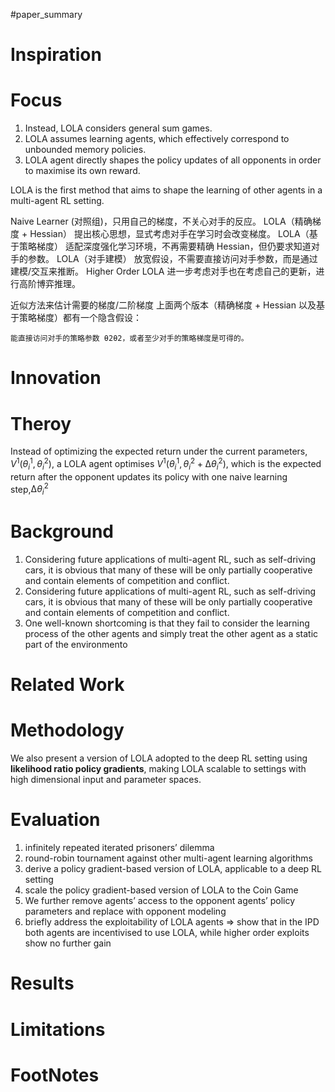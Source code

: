 #paper_summary 

# Inspiration



# Focus
1. Instead, LOLA considers general sum games.
2. LOLA assumes learning agents, which effectively correspond to unbounded memory policies.
3. LOLA agent directly shapes the policy updates of all opponents in order to maximise its own reward.

LOLA is the first method that aims to shape the learning of other agents in a multi-agent RL setting.

Naive Learner (对照组)，只用自己的梯度，不关心对手的反应。
LOLA（精确梯度 + Hessian） 提出核心思想，显式考虑对手在学习时会改变梯度。
LOLA（基于策略梯度） 适配深度强化学习环境，不再需要精确 Hessian，但仍要求知道对手的参数。
LOLA（对手建模） 放宽假设，不需要直接访问对手参数，而是通过建模/交互来推断。
Higher Order LOLA 进一步考虑对手也在考虑自己的更新，进行高阶博弈推理。

近似方法来估计需要的梯度/二阶梯度
上面两个版本（精确梯度 + Hessian 以及基于策略梯度）都有一个隐含假设：

    能直接访问对手的策略参数 θ2θ2，或者至少对手的策略梯度是可得的。
# Innovation



# Theroy
Instead of optimizing the expected return under the current parameters, $V^{1}(θ_{i}^{1}, θ_{i}^{2})$, a LOLA agent optimises $V^{1}(θ_{i}^{1}, θ_{i}^{2}+ ∆θ_{i}^{2})$, which is the expected return after the opponent updates its policy with one naive learning step,$∆θ_{i}^{2}$


# Background
1. Considering future applications of multi-agent RL, such as self-driving cars, it is obvious that many of these will be only partially cooperative and contain elements of competition and conflict.
2. Considering future applications of multi-agent RL, such as self-driving cars, it is obvious that many of these will be only partially cooperative and contain elements of competition and conflict.
3. One well-known shortcoming is that they fail to consider the learning process of the other agents and simply treat the other agent as a static part of the environmento


# Related Work




# Methodology
We also present a version of LOLA adopted to the deep RL setting using **likelihood ratio policy gradients**, making LOLA scalable to settings with high dimensional input and parameter spaces.




# Evaluation
 1. infinitely repeated iterated prisoners’ dilemma
 2. round-robin tournament against other multi-agent learning algorithms 
 3. derive a policy gradient-based version of LOLA, applicable to a deep RL setting
 4. scale the policy gradient-based version of LOLA to the Coin Game
 5. We further remove agents’ access to the opponent agents’ policy parameters and replace with opponent modeling
 6.  briefly address the exploitability of LOLA agents $\Longrightarrow$ show that in the IPD both agents are incentivised to use LOLA, while higher order exploits show no further gain


# Results



# Limitations


# FootNotes

